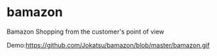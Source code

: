 # bamazon

Bamazon Shopping from the customer's point of view

Demo:https://github.com/Jokatsu/bamazon/blob/master/bamazon.gif
